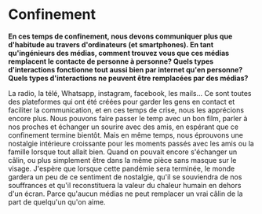 # Confinement

**En ces temps de confinement, nous devons communiquer plus que d'habitude au travers d'ordinateurs (et smartphones). En tant qu'ingénieurs des médias, comment trouvez vous que ces médias remplacent le contacte de personne à personne? Quels types d'interactions fonctionne tout aussi bien par internet qu'en personne? Quels types d'interactions ne peuvent être remplacées par des médias?**

La radio, la télé, Whatsapp, instagram, facebook, les mails... Ce sont toutes des plateformes qui ont été créées pour garder les gens en contact et faciliter la communication, et en ces temps de crise, nous les apprécions encore plus. 
Nous pouvons faire passer le temp avec un bon film, parler à nos proches et échanger un sourire avec des amis, en espérant que ce confinement termine bientôt.
Mais en même temps, nous éprouvons une nostalgie intérieure croissante pour les moments passés avec les amis ou la famille lorsque tout allait bien. Quand on pouvait encore s'échanger un câlin, ou plus simplement être dans la même pièce sans masque sur le visage.
J'espère que lorsque cette pandémie sera terminée, le monde gardera un peu de ce sentiment de nostalgie, qu'il se souviendra de nos souffrances et qu'il reconstituera la valeur du chaleur humain en dehors d'un écran. Parce qu'aucun médias ne peut remplacer un vrai câlin de la part de quelqu'un qu'on aime.

